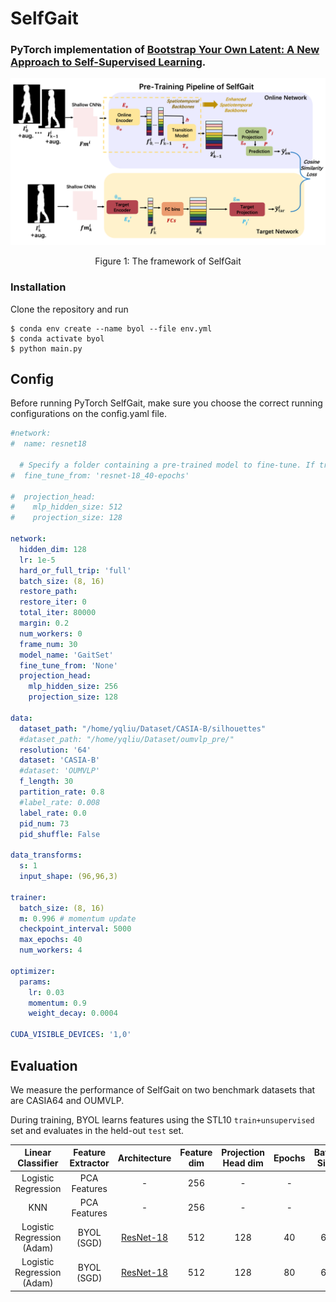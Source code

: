 # SelfGait
### PyTorch implementation of [Bootstrap Your Own Latent: A New Approach to Self-Supervised Learning](https://arxiv.org/abs/2006.07733).

<div align="center">
  <img src="https://github.com/EchoItLiu/SelfGait/blob/main/exp/SelfGait_framework.png">
</div>
<p align="center">
  Figure 1: The framework of SelfGait
</p>

### Installation

Clone the repository and run
```
$ conda env create --name byol --file env.yml
$ conda activate byol
$ python main.py
```

## Config

Before running PyTorch SelfGait, make sure you choose the correct running configurations on the config.yaml file.

```yaml
#network:
#  name: resnet18

  # Specify a folder containing a pre-trained model to fine-tune. If training from scratch, pass None.
#  fine_tune_from: 'resnet-18_40-epochs'

#  projection_head:
#    mlp_hidden_size: 512
#    projection_size: 128

network:
  hidden_dim: 128
  lr: 1e-5
  hard_or_full_trip: 'full'
  batch_size: (8, 16)
  restore_path:
  restore_iter: 0
  total_iter: 80000
  margin: 0.2
  num_workers: 0
  frame_num: 30
  model_name: 'GaitSet'
  fine_tune_from: 'None'
  projection_head:
    mlp_hidden_size: 256
    projection_size: 128

data:
  dataset_path: "/home/yqliu/Dataset/CASIA-B/silhouettes"
  #dataset_path: "/home/yqliu/Dataset/oumvlp_pre/"
  resolution: '64'
  dataset: 'CASIA-B'
  #dataset: 'OUMVLP'
  f_length: 30
  partition_rate: 0.8
  #label_rate: 0.008
  label_rate: 0.0
  pid_num: 73
  pid_shuffle: False

data_transforms:
  s: 1
  input_shape: (96,96,3)

trainer:
  batch_size: (8, 16)
  m: 0.996 # momentum update
  checkpoint_interval: 5000
  max_epochs: 40
  num_workers: 4

optimizer:
  params:
    lr: 0.03
    momentum: 0.9
    weight_decay: 0.0004
    
CUDA_VISIBLE_DEVICES: '1,0'

```

## Evaluation

We measure the performance of SelfGait on two benchmark datasets that are CASIA64 and OUMVLP.

During training, BYOL learns features using the STL10 ```train+unsupervised``` set and evaluates in the held-out ```test``` set.

|       Linear Classifier      | Feature  Extractor | Architecture | Feature dim | Projection Head  dim | Epochs | Batch  Size | STL10 Top 1 |
|:----------------------------:|:------------------:|:------------:|:-----------:|:--------------------:|:------:|:-----------:|:-----------:|
|      Logistic Regression     |    PCA Features    |       -      |     256     |           -          |    -   |             |    36.0%    |
|              KNN             |    PCA Features    |       -      |     256     |           -          |    -   |             |    31.8%    |
| Logistic Regression  (Adam) |     BYOL (SGD)     |   [ResNet-18](https://drive.google.com/file/d/1Qj01H8cox8067cpCwhHZSQ0nfQl2RHbQ/view?usp=sharing)  |     512     |          128         |   40   | 64          |    70.1%    |
| Logistic Regression  (Adam) |     BYOL (SGD)     |   [ResNet-18](https://drive.google.com/file/d/1CFQZWKfBzAZp56EADYfMgq0HHua3XCQW/view?usp=sharing)  |     512     |          128         |   80   | 64          |    75.2%    |
